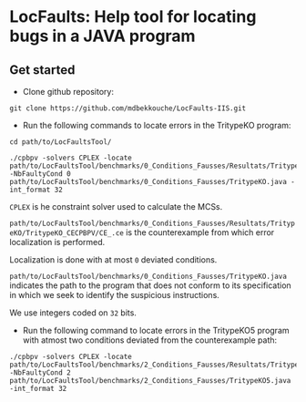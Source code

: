 # LocFaults: Help tool for locating bugs in a JAVA program

## Get started

- Clone github repository:
```
git clone https://github.com/mdbekkouche/LocFaults-IIS.git
```

- Run the following commands to locate errors in the TritypeKO program:
```
cd path/to/LocFaultsTool/
```
```
./cpbpv -solvers CPLEX -locate path/to/LocFaultsTool/benchmarks/0_Conditions_Fausses/Resultats/TritypeKO/TritypeKO_CECPBPV/CE_.ce -NbFaultyCond 0 path/to/LocFaultsTool/benchmarks/0_Conditions_Fausses/TritypeKO.java -int_format 32
```
`CPLEX` is he constraint solver used to calculate the MCSs.

`path/to/LocFaultsTool/benchmarks/0_Conditions_Fausses/Resultats/TritypeKO/TritypeKO_CECPBPV/CE_.ce` is the counterexample from which error localization is performed.

Localization is done with at most `0` deviated conditions.  

`path/to/LocFaultsTool/benchmarks/0_Conditions_Fausses/TritypeKO.java` 
indicates the path to the program that does not conform to its specification in which we seek to identify the suspicious instructions.

We use integers coded on `32` bits.

- Run the following command to locate errors in the TritypeKO5 program with atmost two conditions deviated from the counterexample path:
```
./cpbpv -solvers CPLEX -locate path/to/LocFaultsTool/benchmarks/2_Conditions_Fausses/Resultats/TritypeKO5/TritypeKO5_CECPBPV/CE_.ce -NbFaultyCond 2 path/to/LocFaultsTool/benchmarks/2_Conditions_Fausses/TritypeKO5.java -int_format 32
```
